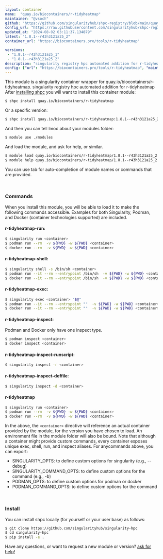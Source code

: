 ```yaml
---
layout: container
name:  "quay.io/biocontainers/r-tidyheatmap"
maintainer: "@vsoch"
github: "https://github.com/singularityhub/shpc-registry/blob/main/quay.io/biocontainers/r-tidyheatmap/container.yaml"
config_url: "https://raw.githubusercontent.com/singularityhub/shpc-registry/main/quay.io/biocontainers/r-tidyheatmap/container.yaml"
updated_at: "2024-08-02 03:11:37.134879"
latest: "1.8.1--r43h3121a25_2"
container_url: "https://biocontainers.pro/tools/r-tidyheatmap"

versions:
 - "1.8.1--r42h3121a25_1"
 - "1.8.1--r43h3121a25_2"
description: "singularity registry hpc automated addition for r-tidyheatmap"
config: {"url": "https://biocontainers.pro/tools/r-tidyheatmap", "maintainer": "@vsoch", "description": "singularity registry hpc automated addition for r-tidyheatmap", "latest": {"1.8.1--r43h3121a25_2": "sha256:94a741e6a2220c0ca2ee7698b5f479ed96cb5c19d6acbdc9ecff282c6eaff4bb"}, "tags": {"1.8.1--r42h3121a25_1": "sha256:d1ad44848753d459dfca2871b05a69a4988585f6f10faac4a0c06d09af1f526e", "1.8.1--r43h3121a25_2": "sha256:94a741e6a2220c0ca2ee7698b5f479ed96cb5c19d6acbdc9ecff282c6eaff4bb"}, "docker": "quay.io/biocontainers/r-tidyheatmap"}
---
```


This module is a singularity container wrapper for quay.io/biocontainers/r-tidyheatmap.
singularity registry hpc automated addition for r-tidyheatmap
After [installing shpc](#install) you will want to install this container module:


```bash
$ shpc install quay.io/biocontainers/r-tidyheatmap
```

Or a specific version:

```bash
$ shpc install quay.io/biocontainers/r-tidyheatmap:1.8.1--r43h3121a25_2
```

And then you can tell lmod about your modules folder:

```bash
$ module use ./modules
```

And load the module, and ask for help, or similar.

```bash
$ module load quay.io/biocontainers/r-tidyheatmap/1.8.1--r43h3121a25_2
$ module help quay.io/biocontainers/r-tidyheatmap/1.8.1--r43h3121a25_2
```

You can use tab for auto-completion of module names or commands that are provided.

<br>

### Commands

When you install this module, you will be able to load it to make the following commands accessible.
Examples for both Singularity, Podman, and Docker (container technologies supported) are included.

#### r-tidyheatmap-run:

```bash
$ singularity run <container>
$ podman run --rm  -v ${PWD} -w ${PWD} <container>
$ docker run --rm  -v ${PWD} -w ${PWD} <container>
```

#### r-tidyheatmap-shell:

```bash
$ singularity shell -s /bin/sh <container>
$ podman run --it --rm --entrypoint /bin/sh  -v ${PWD} -w ${PWD} <container>
$ docker run --it --rm --entrypoint /bin/sh  -v ${PWD} -w ${PWD} <container>
```

#### r-tidyheatmap-exec:

```bash
$ singularity exec <container> "$@"
$ podman run --it --rm --entrypoint ""  -v ${PWD} -w ${PWD} <container> "$@"
$ docker run --it --rm --entrypoint ""  -v ${PWD} -w ${PWD} <container> "$@"
```

#### r-tidyheatmap-inspect:

Podman and Docker only have one inspect type.

```bash
$ podman inspect <container>
$ docker inspect <container>
```

#### r-tidyheatmap-inspect-runscript:

```bash
$ singularity inspect -r <container>
```

#### r-tidyheatmap-inspect-deffile:

```bash
$ singularity inspect -d <container>
```



#### r-tidyheatmap

```bash
$ singularity run <container>
$ podman run --rm  -v ${PWD} -w ${PWD} <container>
$ docker run --rm  -v ${PWD} -w ${PWD} <container>
```


In the above, the `<container>` directive will reference an actual container provided
by the module, for the version you have chosen to load. An environment file in the
module folder will also be bound. Note that although a container
might provide custom commands, every container exposes unique exec, shell, run, and
inspect aliases. For anycommands above, you can export:

 - SINGULARITY_OPTS: to define custom options for singularity (e.g., --debug)
 - SINGULARITY_COMMAND_OPTS: to define custom options for the command (e.g., -b)
 - PODMAN_OPTS: to define custom options for podman or docker
 - PODMAN_COMMAND_OPTS: to define custom options for the command

<br>

### Install

You can install shpc locally (for yourself or your user base) as follows:

```bash
$ git clone https://github.com/singularityhub/singularity-hpc
$ cd singularity-hpc
$ pip install -e .
```

Have any questions, or want to request a new module or version? [ask for help!](https://github.com/singularityhub/singularity-hpc/issues)